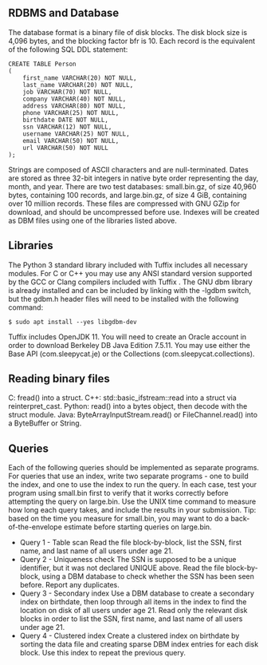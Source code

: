 ## RDBMS and Database

The database format is a binary file of disk blocks. The disk block size is 4,096 bytes, and the blocking factor bfr is 10. 
Each record is the equivalent of the following SQL DDL statement:
```
CREATE TABLE Person
(
    first_name VARCHAR(20) NOT NULL,
    last_name VARCHAR(20) NOT NULL,
    job VARCHAR(70) NOT NULL,
    company VARCHAR(40) NOT NULL,
    address VARCHAR(80) NOT NULL,
    phone VARCHAR(25) NOT NULL,
    birthdate DATE NOT NULL,
    ssn VARCHAR(12) NOT NULL,
    username VARCHAR(25) NOT NULL,
    email VARCHAR(50) NOT NULL,
    url VARCHAR(50) NOT NULL
);
```
Strings are composed of ASCII characters and are null-terminated. Dates are stored as three 32-bit integers in native byte order representing the day, month, and year.
There are two test databases: small.bin.gz, of size 40,960 bytes, containing 100 records, and large.bin.gz, of size 4 GiB, containing over 10 million records. These files are compressed with GNU GZip for download, and should be uncompressed before use.
Indexes will be created as DBM files using one of the libraries listed above.

## Libraries

The Python 3 standard library included with Tuffix includes all necessary modules.
For C or C++ you may use any ANSI standard version supported by the GCC or Clang compilers included with Tuffix . The GNU dbm library is already installed and can be included by linking with the -lgdbm switch, but the gdbm.h header files will need to be installed with the following command:
```
$ sudo apt install --yes libgdbm-dev
```
Tuffix includes OpenJDK 11. You will need to create an Oracle account in order to download Berkeley DB Java Edition 7.5.11. You may use either the Base API (com.sleepycat.je) or the Collections (com.sleepycat.collections).

## Reading binary files

C:  fread() into a struct.
C++:  std::basic_ifstream::read into a struct via reinterpret_cast.
Python: read() into a bytes object, then decode with the struct module.
Java:  ByteArrayInputStream.read() or FileChannel.read() into a ByteBuffer or String.

## Queries

Each of the following queries should be implemented as separate programs. For queries that use an index, write two separate programs - one to build the index, and one to use the index to run the query.
In each case, test your program using small.bin first to verify that it works correctly before attempting the query on large.bin.
Use the UNIX time command to measure how long each query takes, and include the results in your submission.
Tip: based on the time you measure for small.bin, you may want to do a back-of-the-envelope estimate before starting queries on large.bin.
* Query 1 - Table scan
Read the file block-by-block, list the SSN, first name, and last name of all users under age 21.
* Query 2 - Uniqueness check
The SSN is supposed to be a unique identifier, but it was not declared UNIQUE above. Read the file block-by-block, using a DBM database to check whether the SSN has been seen before. Report any duplicates.
* Query 3 - Secondary index
Use a DBM database to create a secondary index on birthdate, then loop through all items in the index to find the location on disk of all users under age 21. Read only the relevant disk blocks in order to list the SSN, first name, and last name of all users under age 21.
* Query 4 - Clustered index
Create a clustered index on birthdate by sorting the data file and creating sparse DBM index entries for each disk block. Use this index to repeat the previous query.
